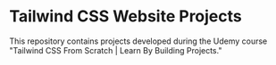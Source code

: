 # Tailwind CSS Website Projects

This repository contains projects developed during the Udemy course "Tailwind CSS From Scratch | Learn By Building Projects."

